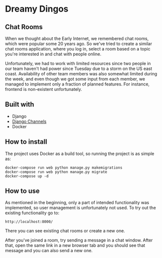 # Dreamy Dingos

## Chat Rooms

When we thought about the Early Internet, we remembered chat rooms, which were popular some 20 years ago. 
So we've tried to create a similar chat rooms application, where you log in, select a room based on a topic you're interested in and chat with people online.

Unfortunately, we had to work with limited resources since two people in our team haven't had power since Tuesday due to a storm on the US east coast. Availability of other team members was also somewhat limited during the week, and even though we got some input from each member, we managed to implement only a fraction of planned features. For instance, frontend is non-existent unfortunately.

## Built with

- Django
- [Django Channels](https://github.com/django/channels)
- Docker

## How to install

The project uses Docker as a build tool, so running the project is as simple as:

```
docker-compose run web python manage.py makemigrations
docker-compose run web python manage.py migrate
docker-compose up -d
```

## How to use

As mentioned in the beginning, only a part of intended functionality was implemented, so user management is unfortunately not used. To try out the existing functionality go to: 

```
http://localhost:8000/
```

There you can see existing chat rooms or create a new one.

After you've joined a room, try sending a message in a chat window. After that, open the same link in a new browser tab and you should see that message and you can also send a new one. 